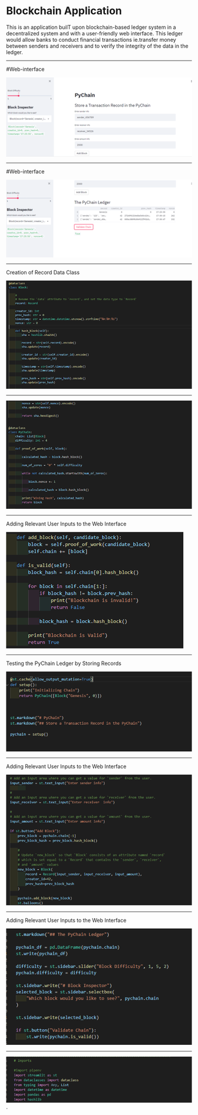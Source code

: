# Blockchain Application

This is an application builT upon blockchain-based ledger system in a decentralized system and with a user-friendly web interface. This ledger would allow banks to conduct financial transactions ie.transfer money between senders and receivers and to verify the integrity of the data in the ledger.

----------------------------------------------------------------------------------------------------------------------------------------------------------------------------

#Web-interface

![](snapshots/capture1.png)

----------------------------------------------------------------------------------------------------------------------------------------------------------------------------

#Web-interface

![](snapshots/capture2.png)

----------------------------------------------------------------------------------------------------------------------------------------------------------------------------

Creation of Record Data Class 

![](snapshots/code1.png)

----------------------------------------------------------------------------------------------------------------------------------------------------------------------------

![](snapshots/code2.png)

----------------------------------------------------------------------------------------------------------------------------------------------------------------------------

Adding Relevant User Inputs to the Web Interface

![](snapshots/code3.png)

----------------------------------------------------------------------------------------------------------------------------------------------------------------------------

Testing the PyChain Ledger by Storing Records

![](snapshots/code4.png)

----------------------------------------------------------------------------------------------------------------------------------------------------------------------------

Adding Relevant User Inputs to the Web Interface

![](snapshots/code5.png)

----------------------------------------------------------------------------------------------------------------------------------------------------------------------------

Adding Relevant User Inputs to the Web Interface

![](snapshots/code6.png)

----------------------------------------------------------------------------------------------------------------------------------------------------------------------------

![](snapshots/imports.png)
.
